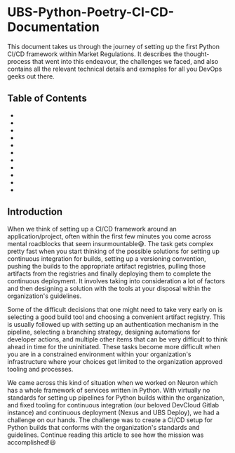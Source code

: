 # UBS-Python-Poetry-CI-CD-Documentation

This document takes us through the journey of setting up the first Python CI/CD framework within Market Regulations. It describes the thought-process that went into this endeavour, the challenges we faced, and also contains all the relevant technical details and exmaples for all you DevOps geeks out there. 

## Table of Contents

- [Introduction - "Imaginary obstacles are insurmountable. Real ones aren't!"]:muscle:
- [Step 1 : Choosing the right build tool]:hammer_and_wrench:
- [Step 2 : Deciding the artifact structure and designig the CI in Gitlab around it]:basket:
- [Step 3 : Encorporating custom dependency management for Unit Testing in CI]:test_tube:
- [Step 4 : Pushing artifacts into the Nexus and Gitlab PyPI registry]:file_folder:
- [Step 5 : Versioning Convention and Practises for Snapshot and Release Builds]:pushpin:
- [Step 6 : Centralized Onboarding of CI for SBC]:closed_lock_with_key:
- [Step 7 : Integrating SonarQube analysis for code coverage and quality analysis]:monocle_face:
- [Step 8 : Wrapping up by developing lightweight puppet modules to deploy the artifacts to the Azure Databricks workspace]:rocket:
- [Step 9 : Upcoming future improvements that we have planned]:calendar:
- [Conclusion - "Mindset is everything!"]:sunglasses:

## Introduction

When we think of setting up a CI/CD framework around an application/project, often within the first few minutes you come across mental roadblocks that seem insurmountable:sweat_smile:. The task gets complex pretty fast when you start thinking of the possible solutions for setting up continuous integration for builds, setting up a versioning convention, pushing the builds to the appropriate artifact registries, pulling those artifacts from the registries and finally deploying them to complete the continuous deployment. It involves taking into consideration a lot of factors and then designing a solution with the tools at your disposal within the organization's guidelines.

Some of the difficult decisions that one might need to take very early on is selecting a good build tool and choosing a convenient artifact registry. This is usually followed up with setting up an authentication mechanism in the pipeline, selecting a branching strategy, designing automations for developer actions, and multiple other items that can be very difficult to think ahead in time for the uninitiated. These tasks become more difficult when you are in a constrained environment within your organization's infrastructure where your choices get limited to the organization approved tooling and processes.

We came across this kind of situation when we worked on Neuron which has a whole framework of services written in Python. With virtually no standards for setting up pipelines for Python builds within the organization, and fixed tooling for continuous integration (our beloved DevCloud Gitlab instance) and continuous deployment (Nexus and UBS Deploy), we had a challenge on our hands. The challenge was to create a CI/CD setup for Python builds that conforms with the organization's standards and guidelines. Continue reading this article to see how the mission was accomplished!:smiley:

